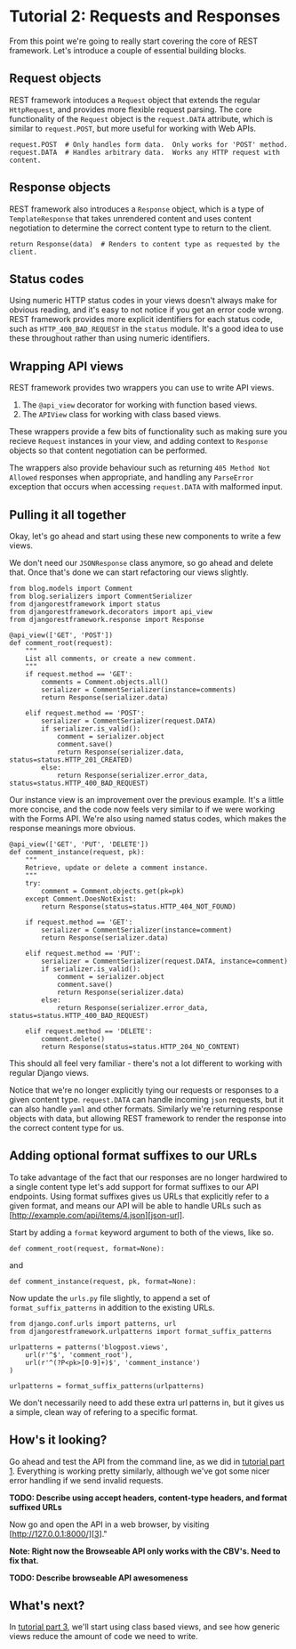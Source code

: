 # Tutorial 2: Requests and Responses

From this point we're going to really start covering the core of REST framework.
Let's introduce a couple of essential building blocks.

## Request objects

REST framework intoduces a `Request` object that extends the regular `HttpRequest`, and provides more flexible request parsing.  The core functionality of the `Request` object is the `request.DATA` attribute, which is similar to `request.POST`, but more useful for working with Web APIs.

    request.POST  # Only handles form data.  Only works for 'POST' method.
    request.DATA  # Handles arbitrary data.  Works any HTTP request with content.

## Response objects

REST framework also introduces a `Response` object, which is a type of `TemplateResponse` that takes unrendered content and uses content negotiation to determine the correct content type to return to the client.

    return Response(data)  # Renders to content type as requested by the client.

## Status codes

Using numeric HTTP status codes in your views doesn't always make for obvious reading, and it's easy to not notice if you get an error code wrong.  REST framework provides more explicit identifiers for each status code, such as `HTTP_400_BAD_REQUEST` in the `status` module.  It's a good idea to use these throughout rather than using numeric identifiers.

## Wrapping API views

REST framework provides two wrappers you can use to write API views.

1. The `@api_view` decorator for working with function based views.
2. The `APIView` class for working with class based views.

These wrappers provide a few bits of functionality such as making sure you recieve `Request` instances in your view, and adding context to `Response` objects so that content negotiation can be performed.

The wrappers also provide behaviour such as returning `405 Method Not Allowed` responses when appropriate, and handling any `ParseError` exception that occurs when accessing `request.DATA` with malformed input.


## Pulling it all together

Okay, let's go ahead and start using these new components to write a few views. 

We don't need our `JSONResponse` class anymore, so go ahead and delete that.  Once that's done we can start refactoring our views slightly.

    from blog.models import Comment
    from blog.serializers import CommentSerializer
    from djangorestframework import status
    from djangorestframework.decorators import api_view
    from djangorestframework.response import Response

    @api_view(['GET', 'POST'])
    def comment_root(request):
        """
        List all comments, or create a new comment.
        """
        if request.method == 'GET':
            comments = Comment.objects.all()
            serializer = CommentSerializer(instance=comments)
            return Response(serializer.data)

        elif request.method == 'POST':
            serializer = CommentSerializer(request.DATA)
            if serializer.is_valid():
                comment = serializer.object
                comment.save()
                return Response(serializer.data, status=status.HTTP_201_CREATED)
            else:
                return Response(serializer.error_data, status=status.HTTP_400_BAD_REQUEST)


Our instance view is an improvement over the previous example.  It's a little more concise, and the code now feels very similar to if we were working with the Forms API.  We're also using named status codes, which makes the response meanings more obvious.

    @api_view(['GET', 'PUT', 'DELETE'])
    def comment_instance(request, pk):
        """
        Retrieve, update or delete a comment instance.
        """              
        try:
            comment = Comment.objects.get(pk=pk)
        except Comment.DoesNotExist:
            return Response(status=status.HTTP_404_NOT_FOUND)
 
        if request.method == 'GET':
            serializer = CommentSerializer(instance=comment)
            return Response(serializer.data)
    
        elif request.method == 'PUT':
            serializer = CommentSerializer(request.DATA, instance=comment)
            if serializer.is_valid():
                comment = serializer.object
                comment.save()
                return Response(serializer.data)
            else:
                return Response(serializer.error_data, status=status.HTTP_400_BAD_REQUEST)

        elif request.method == 'DELETE':
            comment.delete()
            return Response(status=status.HTTP_204_NO_CONTENT)

This should all feel very familiar - there's not a lot different to working with regular Django views.

Notice that we're no longer explicitly tying our requests or responses to a given content type.  `request.DATA` can handle incoming `json` requests, but it can also handle `yaml` and other formats.  Similarly we're returning response objects with data, but allowing REST framework to render the response into the correct content type for us.

## Adding optional format suffixes to our URLs

To take advantage of the fact that our responses are no longer hardwired to a single content type let's add support for format suffixes to our API endpoints. Using format suffixes gives us URLs that explicitly refer to a given format, and means our API will be able to handle URLs such as [http://example.com/api/items/4.json][json-url].

Start by adding a `format` keyword argument to both of the views, like so.

    def comment_root(request, format=None):

and

    def comment_instance(request, pk, format=None):

Now update the `urls.py` file slightly, to append a set of `format_suffix_patterns` in addition to the existing URLs.

    from django.conf.urls import patterns, url
    from djangorestframework.urlpatterns import format_suffix_patterns

    urlpatterns = patterns('blogpost.views',
        url(r'^$', 'comment_root'),
        url(r'^(?P<pk>[0-9]+)$', 'comment_instance')
    )
    
    urlpatterns = format_suffix_patterns(urlpatterns)

We don't necessarily need to add these extra url patterns in, but it gives us a simple, clean way of refering to a specific format.

## How's it looking?

Go ahead and test the API from the command line, as we did in [tutorial part 1][2].  Everything is working pretty similarly, although we've got some nicer error handling if we send invalid requests.

**TODO: Describe using accept headers, content-type headers, and format suffixed URLs**

Now go and open the API in a web browser, by visiting [http://127.0.0.1:8000/][3]."

**Note: Right now the Browseable API only works with the CBV's.  Need to fix that.**

**TODO: Describe browseable API awesomeness**

## What's next?

In [tutorial part 3][4], we'll start using class based views, and see how generic views reduce the amount of code we need to write.

[json-url]: http://example.com/api/items/4.json
[2]: 1-serialization.md
[3]: http://127.0.0.1:8000/
[4]: 3-class-based-views.md